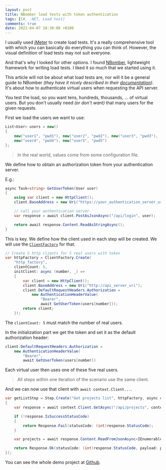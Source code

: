 ```yaml
---
layout: post
title: NBomber load tests with token authentication
tags: [C#, .NET, Load test]
comments: true
date: 2022-04-07 18:30:00 +0100
---
```


I usually used [jMeter](https://jmeter.apache.org/) to create load tests. It's a really comprehensive tool with which you can basically do everything you can think of. However, the visual definition of load tests may not suit everyone.

And that's why I looked for other options. I found [NBomber](https://nbomber.com/), lightweight framework for writing load tests. I liked it so much that we started using it.

This article will not be about what load tests are, nor will it be a general guide to NBomber *(they have it nicely described in their [documentation](https://nbomber.com/docs/overview/))*. It's about how to authenticate virtual users when requesting the API server.

You test the load, so you want tens, hundreds, thousands, ... of virtual users. But you don't usually need *(or don't want)* that many users for the given requests.

First we load the users we want to use:

```csharp
List<User> users = new()
{
    new("user1", "pwd1"), new("user2", "pwd2"), new("user3", "pwd3"),
    new("user4", "pwd4"), new("user5", "pwd5")
};
```

> In the real world, values come from some configuration file.

We define how to obtain an authorization token from your authentication server.

E.g.:

```csharp
async Task<string> GetUserToken(User user)
{
    using var client = new HttpClient();
    client.BaseAddress = new Uri("https://your_authentication_server_uri");

    // call your authentication server
    var response = await client.PostAsJsonAsync("/api/login", user);

    return await response.Content.ReadAsStringAsync();
}
```

This is key. We define how the client used in each step will be created. We will use the [`ClientFactory`](https://nbomber.com/docs/general-concepts#clientfactory) for that.

```csharp
// Create 5 http clients for 5 real users with token
var httpFactory = ClientFactory.Create(
    "http_factory",
    clientCount: 5,
    initClient: async (number, _) =>
    {
        var client = new HttpClient();
        client.BaseAddress = new Uri("http://api_server_uri");
        client.DefaultRequestHeaders.Authorization =
            new AuthenticationHeaderValue(
                "Bearer",
                await GetUserToken(users[number]));
        return client;
    });
```

The `clientCount: 5` must match the number of real users.

In the initialization part we get the token and set it as the default authorization header:

```csharp
client.DefaultRequestHeaders.Authorization = 
    new AuthenticationHeaderValue(
        "Bearer", 
        await GetUserToken(users[number])
```

Each virtual user then uses one of these five real users.

> All steps within one iteration of the scenario use the same client.

And we can now use that client with `await context.Client...`.

```csharp
var getListStep = Step.Create("Get projects list", httpFactory, async context =>
{
    var response = await context.Client.GetAsync("/api/projects", context.CancellationToken);

    if (!response.IsSuccessStatusCode)
    {
        return Response.Fail(statusCode: (int)response.StatusCode);
    }

    var projects = await response.Content.ReadFromJsonAsync<IEnumerable<Project>>();

    return Response.Ok(statusCode: (int)response.StatusCode, payload: projects!.First().Id);
});
```

You can see the whole demo project at [Github](https://github.com/Burgyn/Sample.NBomber).
